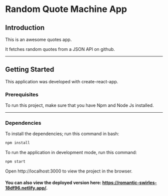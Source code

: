 # Random Quote Machine App

## Introduction

This is an awesome quotes app.

It fetches random quotes from a JSON API on github.

---
## Getting Started
This application was developed with create-react-app.

### Prerequisites

To run this project, make sure that you have Npm and Node Js installed.

---


### Dependencies
To install the dependencies; run this command in bash:

```bash
npm install
```

To run the application in development mode, run this command:

````bash 
npm start
````

Open http://localhost:3000 to view the project in the browser.


#### You can also view the deployed version here: https://romantic-swirles-18df96.netlify.app/.



